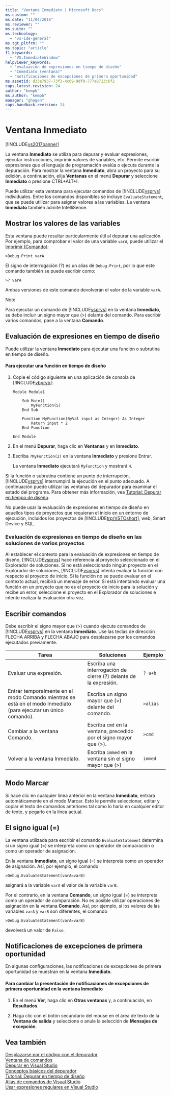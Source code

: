 ```yaml
---
title: "Ventana Inmediato | Microsoft Docs"
ms.custom: ""
ms.date: "11/04/2016"
ms.reviewer: ""
ms.suite: ""
ms.technology: 
  - "vs-ide-general"
ms.tgt_pltfrm: ""
ms.topic: "article"
f1_keywords: 
  - "VS.ImmediateWindow"
helpviewer_keywords: 
  - "evaluación de expresiones en tiempo de diseño"
  - "Inmediato (ventana)"
  - "notificaciones de excepciones de primera oportunidad"
ms.assetid: d33e7937-73f3-4c69-9df0-777a8713c6f2
caps.latest.revision: 24
author: "kempb"
ms.author: "kempb"
manager: "ghogen"
caps.handback.revision: 24
---
```

# Ventana Inmediato
[!INCLUDE[vs2017banner](../../code-quality/includes/vs2017banner.md)]

La ventana **Inmediato** se utiliza para depurar y evaluar expresiones, ejecutar instrucciones, imprimir valores de variables, etc.  Permite escribir expresiones que el lenguaje de programación evalúa o ejecuta durante la depuración.  Para mostrar la ventana **Inmediato**, abra un proyecto para su edición, a continuación, elija **Ventanas** en el menú **Depurar** y seleccione **Inmediato** o presione CTRL\+ALT\+I.  
  
 Puede utilizar esta ventana para ejecutar comandos de [!INCLUDE[vsprvs](../../code-quality/includes/vsprvs_md.md)] individuales.  Entre los comandos disponibles se incluye `EvaluateStatement`, que se puede utilizar para asignar valores a las variables.  La ventana **Inmediato** también admite IntelliSense.  
  
## Mostrar los valores de las variables  
 Esta ventana puede resultar particularmente útil al depurar una aplicación.  Por ejemplo, para comprobar el valor de una variable `varA`, puede utilizar el [Imprimir \(Comando\)](../../ide/reference/print-command.md):  
  
```  
>Debug.Print varA  
```  
  
 El signo de interrogación \(?\) es un alias de `Debug.Print`, por lo que este comando también se puede escribir como:  
  
```  
>? varA  
```  
  
 Ambas versiones de este comando devolverán el valor de la variable `varA`.  
  
> [!NOTE]
>  Para ejecutar un comando de [!INCLUDE[vsprvs](../../code-quality/includes/vsprvs_md.md)] en la ventana **Inmediato**, se debe incluir un signo mayor que \(\>\) delante del comando.  Para escribir varios comandos, pase a la ventana **Comando**.  
  
## Evaluación de expresiones en tiempo de diseño  
 Puede utilizar la ventana **Inmediato** para ejecutar una función o subrutina en tiempo de diseño.  
  
#### Para ejecutar una función en tiempo de diseño  
  
1.  Copie el código siguiente en una aplicación de consola de [!INCLUDE[vbprvb](../../code-quality/includes/vbprvb_md.md)]:  
  
    ```  
    Module Module1  
  
        Sub Main()  
            MyFunction(5)  
        End Sub  
  
        Function MyFunction(ByVal input as Integer) As Integer  
            Return input * 2  
        End Function  
  
    End Module  
    ```  
  
2.  En el menú **Depurar**, haga clic en **Ventanas** y en **Inmediato**.  
  
3.  Escriba `?MyFunction(2)` en la ventana **Inmediato** y presione Entrar.  
  
     La ventana **Inmediato** ejecutará `MyFunction` y mostrará `4`.  
  
 Si la función o subrutina contiene un punto de interrupción, [!INCLUDE[vsprvs](../../code-quality/includes/vsprvs_md.md)] interrumpirá la ejecución en el punto adecuado.  A continuación puede utilizar las ventanas del depurador para examinar el estado del programa.  Para obtener más información, vea [Tutorial: Depurar en tiempo de diseño](../../debugger/walkthrough-debugging-at-design-time.md).  
  
 No puede usar la evaluación de expresiones en tiempo de diseño en aquellos tipos de proyectos que requieran el inicio en un entorno de ejecución, incluidos los proyectos de [!INCLUDE[trprVSTOshort](../../ide/reference/includes/trprvstoshort_md.md)], web, Smart Device y SQL.  
  
### Evaluación de expresiones en tiempo de diseño en las soluciones de varios proyectos  
 Al establecer el contexto para la evaluación de expresiones en tiempo de diseño, [!INCLUDE[vsprvs](../../code-quality/includes/vsprvs_md.md)] hace referencia al proyecto seleccionado en el Explorador de soluciones.  Si no está seleccionado ningún proyecto en el Explorador de soluciones, [!INCLUDE[vsprvs](../../code-quality/includes/vsprvs_md.md)] intenta evaluar la función con respecto al proyecto de inicio.  Si la función no se puede evaluar en el contexto actual, recibirá un mensaje de error.  Si está intentando evaluar una función en un proyecto que no es el proyecto de inicio para la solución y recibe un error, seleccione el proyecto en el Explorador de soluciones e intente realizar la evaluación otra vez.  
  
## Escribir comandos  
 Debe escribir el signo mayor que \(\>\) cuando ejecute comandos de [!INCLUDE[vsprvs](../../code-quality/includes/vsprvs_md.md)] en la ventana **Inmediato**.  Use las teclas de dirección FLECHA ARRIBA y FLECHA ABAJO para desplazarse por los comandos ejecutados previamente.  
  
|Tarea|Soluciones|Ejemplo|  
|-----------|----------------|-------------|  
|Evaluar una expresión.|Escriba una interrogación de cierre \(?\) delante de la expresión.|`? a+b`|  
|Entrar temporalmente en el modo Comando mientras se está en el modo Inmediato \(para ejecutar un único comando\).|Escriba un signo mayor que \(\>\) delante del comando.|`>alias`|  
|Cambiar a la ventana Comando.|Escriba `cmd` en la ventana, precedido por el signo mayor que \(\>\).|`>cmd`|  
|Volver a la ventana Inmediato.|Escriba `immed`  en la ventana sin el signo mayor que \(\>\)|`immed`|  
  
## Modo Marcar  
 Si hace clic en cualquier línea anterior en la ventana **Inmediato**, entrará automáticamente en el modo Marcar.  Esto le permite seleccionar, editar y copiar el texto de comandos anteriores tal como lo haría en cualquier editor de texto, y pegarlo en la línea actual.  
  
## El signo igual \(\=\)  
 La ventana utilizada para escribir el comando `EvaluateStatement` determina si un signo igual \(\=\) se interpreta como un operador de comparación o como un operador de asignación.  
  
 En la ventana **Inmediato**, un signo igual \(\=\) se interpreta como un operador de asignación.  Así, por ejemplo, el comando  
  
```  
>Debug.EvaluateStatement(varA=varB)  
```  
  
 asignará a la variable `varA` el valor de la variable `varB`.  
  
 Por el contrario, en la ventana **Comando**, un signo igual \(\=\) se interpreta como un operador de comparación.  No es posible utilizar operaciones de asignación en la ventana **Comando**.  Así, por ejemplo, si los valores de las variables `varA` y `varB` son diferentes, el comando  
  
```  
>Debug.EvaluateStatement(varA=varB)  
```  
  
 devolverá un valor de `False`.  
  
## Notificaciones de excepciones de primera oportunidad  
 En algunas configuraciones, las notificaciones de excepciones de primera oportunidad se muestran en la ventana **Inmediato**.  
  
#### Para cambiar la presentación de notificaciones de excepciones de primera oportunidad en la ventana Inmediato  
  
1.  En el menú **Ver**, haga clic en **Otras ventanas** y, a continuación, en **Resultados**.  
  
2.  Haga clic con el botón secundario del mouse en el área de texto de la **Ventana de salida** y seleccione o anule la selección de **Mensajes de excepción**.  
  
## Vea también  
 [Desplazarse por el código con el depurador](../../debugger/navigating-through-code-with-the-debugger.md)   
 [Ventana de comandos](../../ide/reference/command-window.md)   
 [Depurar en Visual Studio](../../debugger/debugging-in-visual-studio.md)   
 [Conceptos básicos del depurador](../../debugger/debugger-basics.md)   
 [Tutorial: Depurar en tiempo de diseño](../../debugger/walkthrough-debugging-at-design-time.md)   
 [Alias de comandos de Visual Studio](../../ide/reference/visual-studio-command-aliases.md)   
 [Usar expresiones regulares en Visual Studio](../../ide/using-regular-expressions-in-visual-studio.md)